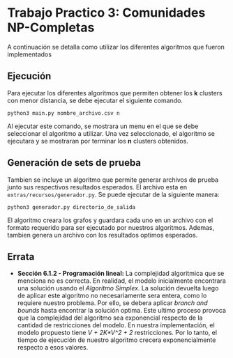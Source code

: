 # Trabajo Practico 3: Comunidades NP-Completas
A continuación se detalla como utilizar los diferentes algoritmos que fueron implementados

## Ejecución
Para ejecutar los diferentes algoritmos que permiten obtener los **k** clusters con menor distancia, se debe ejecutar el siguiente comando.
```
python3 main.py nombre_archivo.csv n
```
Al ejecutar este comando, se mostrara un menu en el que se debe seleccionar el algoritmo a utilizar. Una vez seleccionado, el algoritmo se ejecutara y se mostraran por terminar los **n** clusters obtenidos.

## Generación de sets de prueba
Tambien se incluye un algoritmo que permite generar archivos de prueba junto sus respectivos resultados esperados. El archivo esta en `extras/recursos/generador.py`. Se puede ejecutar de la siguiente manera:

```
python3 generador.py directorio_de_salida
```

El algoritmo creara los grafos y guardara cada uno en un archivo con el formato requerido para ser ejecutado por nuestros algoritmos. Ademas, tambien genera un archivo con los resultados optimos esperados.

## Errata
- **Sección 6.1.2 - Programación lineal:** La complejidad algoritmica que se menciona no es correcta. En realidad, el modelo inicialmente encontrara una solución usando el *Algoritmo Simplex*. La solución devuelta luego de aplicar este algoritmo no necesariamente sera entera, como lo requiere nuestro problema. Por ello, se debera aplicar *branch and bounds* hasta encontrar la solución optima. Este ultimo proceso provoca que la complejidad del algoritmo sea exponencial respecto de la cantidad de restricciones del modelo. En nuestra implementación, el modelo propuesto tiene *V + 2K\*V^2 + 2* restricciones. Por lo tanto, el tiempo de ejecución de nuestro algoritmo crecera exponencialmente respecto a esos valores.